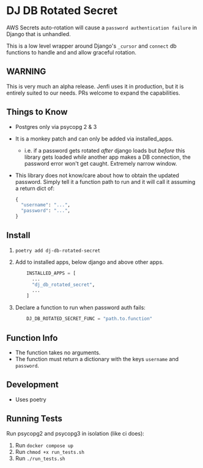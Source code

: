 # DJ DB Rotated Secret

AWS Secrets auto-rotation will cause a `password authentication failure` in Django that is unhandled.

This is a low level wrapper around Django's `_cursor` and `connect` db functions to handle and and allow graceful rotation.

## WARNING

This is very much an alpha release. Jenfi uses it in production, but it is entirely suited to our needs. PRs welcome to expand the capabilities.

## Things to Know

- Postgres only via psycopg 2 & 3
- It is a monkey patch and can only be added via installed_apps.
  - i.e. if a password gets rotated _after_ django loads but _before_ this library gets loaded _while_ another app makes a DB connection, the password error won't get caught. Extremely narrow window.
- This library does not know/care about how to obtain the updated password. Simply tell it a function path to run and it will call it assuming a return dict of:

  ```python
  {
    "username": "...",
    "password": "...",
  }
  ```

## Install

1. `poetry add dj-db-rotated-secret`
1. Add to installed apps, below django and above other apps.

   ```python
       INSTALLED_APPS = [
         ...
         "dj_db_rotated_secret",
         ...
       ]
   ```

1. Declare a function to run when password auth fails:

   ```python
       DJ_DB_ROTATED_SECRET_FUNC = "path.to.function"
   ```

## Function Info

- The function takes no arguments.
- The function must return a dictionary with the keys `username` and `password`.

## Development

- Uses poetry

## Running Tests

Run psycopg2 and psycopg3 in isolation (like ci does):

1. Run `docker compose up`
1. Run `chmod +x run_tests.sh`
1. Run `./run_tests.sh`

